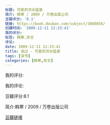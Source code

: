 ```yaml
---
标题: 可爱的洪水猛兽
简介: 韩寒 / 2009 / 万卷出版公司
豆瓣评分: '8.1'
链接: https://book.douban.com/subject/3860856/
创建时间: '2009-12-11 12:23:41'
我的评分:
标签: 韩寒,杂文
评论:
date: 2009-12-11 12:23:41
title: 读过 - 可爱的洪水猛兽
tags: [读书]
categories: [韩寒,杂文]
---
```


我的评分:

我的评论:

豆瓣评分:8.1

简介:韩寒 / 2009 / 万卷出版公司

[豆瓣链接](https://book.douban.com/subject/3860856/)

